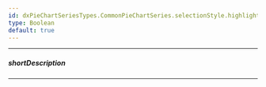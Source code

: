 ```yaml
---
id: dxPieChartSeriesTypes.CommonPieChartSeries.selectionStyle.highlight
type: Boolean
default: true
---
```

---
##### shortDescription
<!-- Description goes here -->

---
<!-- Description goes here -->